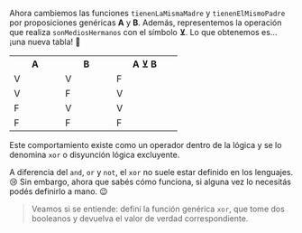 Ahora cambiemos las funciones `tienenLaMismaMadre` y `tienenElMismoPadre` por proposiciones genéricas **A** y **B**. Además, representemos la operación que realiza `sonMediosHermanos` con el símbolo **⊻**. Lo que obtenemos es... ¡una nueva tabla! :tada:

<table class="table table-striped table-bordered table-condensed text-center">
  <tr>
    <th class ="text-center" style="width: 75px">A</th>
    <th class ="text-center" style="width: 75px">B</th>
    <th class ="text-center" style="width: 100px">A ⊻ B</th>
  </tr>
  <tr>
    <td>V</td>
    <td>V</td>
    <td>F</td>
  </tr>
  <tr>
    <td>V</td>
    <td>F</td>
    <td>V</td>
  </tr>
  <tr>
    <td>F</td>
    <td>V</td>
    <td>V</td>
  </tr>
  <tr>
    <td>F</td>
    <td>F</td>
    <td>F</td>
  </tr>
</table>

Este comportamiento existe como un operador dentro de la lógica y se lo denomina `xor` o disyunción lógica excluyente.
 
A diferencia del `and`, `or` y `not`, el `xor` no suele estar definido en los lenguajes. :cry: Sin embargo, ahora que sabés cómo funciona, si alguna vez lo necesitás podés definirlo a mano. :wink:

> Veamos si se entiende: definí la función genérica `xor`, que tome dos booleanos y devuelva el valor de verdad correspondiente.
